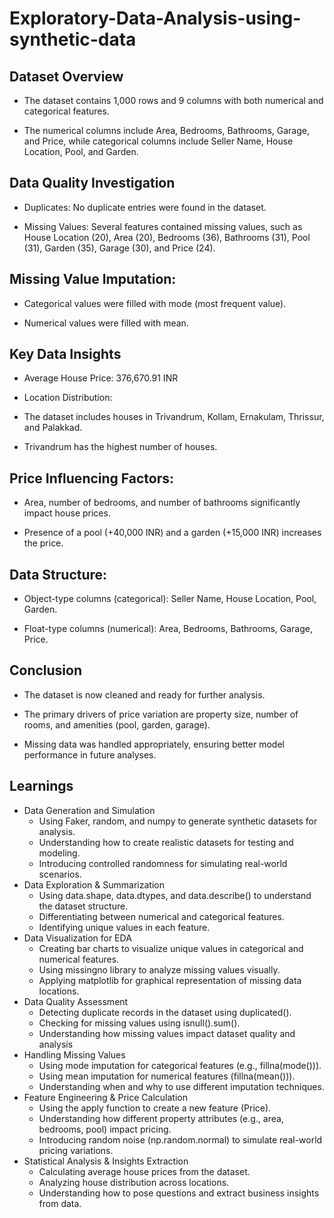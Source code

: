 # Exploratory-Data-Analysis-using-synthetic-data


## Dataset Overview
- The dataset contains 1,000 rows and 9 columns with both numerical and categorical features.

- The numerical columns include Area, Bedrooms, Bathrooms, Garage, and Price, while categorical columns include Seller Name, House Location, Pool, and Garden.

## Data Quality Investigation
- Duplicates: No duplicate entries were found in the dataset.

- Missing Values: Several features contained missing values, such as House Location (20), Area (20), Bedrooms (36), Bathrooms (31), Pool (31), Garden (35), Garage (30), and Price (24).

## Missing Value Imputation:
- Categorical values were filled with mode (most frequent value).

- Numerical values were filled with mean.

## Key Data Insights
- Average House Price: 376,670.91 INR

- Location Distribution:

- The dataset includes houses in Trivandrum, Kollam, Ernakulam, Thrissur, and Palakkad.

- Trivandrum has the highest number of houses.

## Price Influencing Factors:
- Area, number of bedrooms, and number of bathrooms significantly impact house prices.

- Presence of a pool (+40,000 INR) and a garden (+15,000 INR) increases the price.

## Data Structure:
- Object-type columns (categorical): Seller Name, House Location, Pool, Garden.

- Float-type columns (numerical): Area, Bedrooms, Bathrooms, Garage, Price.

## Conclusion
- The dataset is now cleaned and ready for further analysis.

- The primary drivers of price variation are property size, number of rooms, and amenities (pool, garden, garage).

- Missing data was handled appropriately, ensuring better model performance in future analyses.

## Learnings
- Data Generation and Simulation
  - Using Faker, random, and numpy to generate synthetic datasets for analysis.
  - Understanding how to create realistic datasets for testing and modeling.
  - Introducing controlled randomness for simulating real-world scenarios.
- Data Exploration & Summarization
  - Using data.shape, data.dtypes, and data.describe() to understand the dataset structure.
  - Differentiating between numerical and categorical features.
  - Identifying unique values in each feature.
- Data Visualization for EDA
  - Creating bar charts to visualize unique values in categorical and numerical features.
  - Using missingno library to analyze missing values visually.
  - Applying matplotlib for graphical representation of missing data locations.
- Data Quality Assessment
  - Detecting duplicate records in the dataset using duplicated().
  - Checking for missing values using isnull().sum().
  - Understanding how missing values impact dataset quality and analysis
- Handling Missing Values
  - Using mode imputation for categorical features (e.g., fillna(mode())).
  - Using mean imputation for numerical features (fillna(mean())).
  - Understanding when and why to use different imputation techniques.
- Feature Engineering & Price Calculation
  - Using the apply function to create a new feature (Price).
  - Understanding how different property attributes (e.g., area, bedrooms, pool) impact pricing.
  - Introducing random noise (np.random.normal) to simulate real-world pricing variations.
- Statistical Analysis & Insights Extraction
  - Calculating average house prices from the dataset.
  - Analyzing house distribution across locations.
  - Understanding how to pose questions and extract business insights from data.
